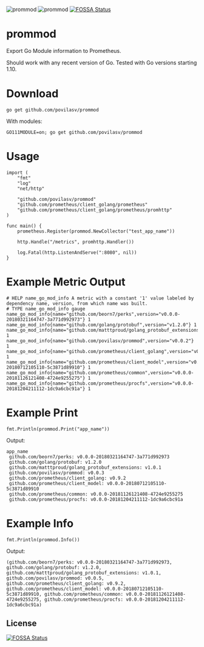 ![prommod](https://api.travis-ci.com/povilasv/prommod.svg?branch=master)
![prommod](https://goreportcard.com/badge/github.com/povilasv/prommod)
[![FOSSA Status](https://app.fossa.io/api/projects/git%2Bgithub.com%2Fpovilasv%2Fprommod.svg?type=shield)](https://app.fossa.io/projects/git%2Bgithub.com%2Fpovilasv%2Fprommod?ref=badge_shield)
# prommod

Export Go Module information to Prometheus.

Should work with any recent version of Go. Tested with Go versions starting 1.10.

# Download

```
go get github.com/povilasv/prommod
```

With modules:

```
GO111MODULE=on; go get github.com/povilasv/prommod
```

# Usage

```
import (
	"fmt"
	"log"
	"net/http"

	"github.com/povilasv/prommod"
	"github.com/prometheus/client_golang/prometheus"
	"github.com/prometheus/client_golang/prometheus/promhttp"
)

func main() {
	prometheus.Register(prommod.NewCollector("test_app_name"))

	http.Handle("/metrics", promhttp.Handler())

	log.Fatal(http.ListenAndServe(":8080", nil))
}

```

# Example Metric Output

```
# HELP name_go_mod_info A metric with a constant '1' value labeled by dependency name, version, from which name was built.
# TYPE name_go_mod_info gauge
name_go_mod_info{name="github.com/beorn7/perks",version="v0.0.0-20180321164747-3a771d992973"} 1
name_go_mod_info{name="github.com/golang/protobuf",version="v1.2.0"} 1
name_go_mod_info{name="github.com/matttproud/golang_protobuf_extensions",version="v1.0.1"} 1
name_go_mod_info{name="github.com/povilasv/prommod",version="v0.0.2"} 1
name_go_mod_info{name="github.com/prometheus/client_golang",version="v0.9.2"} 1
name_go_mod_info{name="github.com/prometheus/client_model",version="v0.0.0-20180712105110-5c3871d89910"} 1
name_go_mod_info{name="github.com/prometheus/common",version="v0.0.0-20181126121408-4724e9255275"} 1
name_go_mod_info{name="github.com/prometheus/procfs",version="v0.0.0-20181204211112-1dc9a6cbc91a"} 1
```

# Example Print

```
fmt.Println(prommod.Print("app_name"))
```

Output:

```
app_name
 github.com/beorn7/perks: v0.0.0-20180321164747-3a771d992973
 github.com/golang/protobuf: v1.2.0
 github.com/matttproud/golang_protobuf_extensions: v1.0.1
 github.com/povilasv/prommod: v0.0.3
 github.com/prometheus/client_golang: v0.9.2
 github.com/prometheus/client_model: v0.0.0-20180712105110-5c3871d89910
 github.com/prometheus/common: v0.0.0-20181126121408-4724e9255275
 github.com/prometheus/procfs: v0.0.0-20181204211112-1dc9a6cbc91a
```

# Example Info

```
fmt.Println(prommod.Info())
```

Output:

```
(github.com/beorn7/perks: v0.0.0-20180321164747-3a771d992973, github.com/golang/protobuf: v1.2.0, github.com/matttproud/golang_protobuf_extensions: v1.0.1, github.com/povilasv/prommod: v0.0.5, github.com/prometheus/client_golang: v0.9.2, github.com/prometheus/client_model: v0.0.0-20180712105110-5c3871d89910, github.com/prometheus/common: v0.0.0-20181126121408-4724e9255275, github.com/prometheus/procfs: v0.0.0-20181204211112-1dc9a6cbc91a)
```


## License
[![FOSSA Status](https://app.fossa.io/api/projects/git%2Bgithub.com%2Fpovilasv%2Fprommod.svg?type=large)](https://app.fossa.io/projects/git%2Bgithub.com%2Fpovilasv%2Fprommod?ref=badge_large)